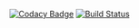 [![Codacy Badge](https://app.codacy.com/project/badge/Grade/a1eca967434347b69da3877d2130ee87)](https://www.codacy.com/gh/implude/local-community-backend?utm_source=github.com&amp;utm_medium=referral&amp;utm_content=implude/local-community-backend&amp;utm_campaign=Badge_Grade)
[![Build Status](https://travis-ci.com/implude/local-community-backend.svg?branch=master)](https://travis-ci.com/implude/local-community-backend)
